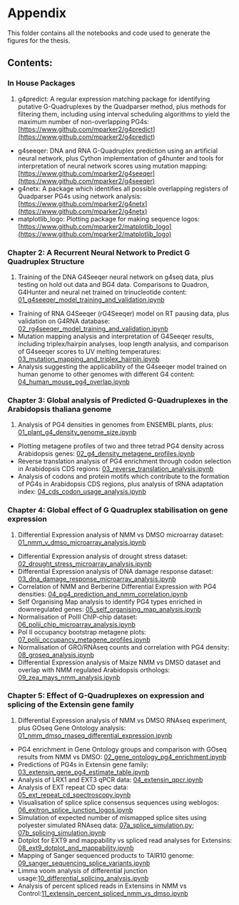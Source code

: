 # Appendix

This folder contains all the notebooks and code used to generate the figures for the thesis.

## Contents:

### In House Packages

1. g4predict: A regular expression matching package for identifying putative G-Quadruplexes by the Quadparser method, plus methods for filtering them, including using interval scheduling algorithms to yield the maximum number of non-overlapping PG4s: [https://www.github.com/mparker2/g4predict](https://www.github.com/mparker2/g4predict)
* g4seeqer: DNA and RNA G-Quadruplex prediction using an artificial neural network, plus Cython implementation of g4hunter and tools for interpretation of neural network scores using mutation mapping: [https://www.github.com/mparker2/g4seeqer](https://www.github.com/mparker2/g4seeqer)
* g4netx: A package which identifies all possible overlapping registers of Quadparser PG4s using network analysis: [https://www.github.com/mparker2/g4netx](https://www.github.com/mparker2/g4netx)
* matplotlib_logo: Plotting package for making sequence logos: [https://www.github.com/mparker2/matplotlib_logo](https://www.github.com/mparker2/matplotlib_logo)

### Chapter 2: A Recurrent Neural Network to Predict G Quadruplex Structure

1. Training of the DNA G4Seeqer neural network on g4seq data, plus testing on hold out data and BG4 data. Comparisons to Quadron, G4Hunter and neural net trained on trinucleotide content: [01_g4seeqer_model_training_and_validation.ipynb](https://www.github.com/mparker2/mparker_phd_thesis/tree/master/07_appendix/chapter_2/01_g4seeqer_model_training_and_validation.ipynb)
* Training of RNA G4Seeqer (rG4Seeqer) model on RT pausing data, plus validation on G4RNA database: [02_rg4seeqer_model_training_and_validation.ipynb](https://www.github.com/mparker2/mparker_phd_thesis/tree/master/07_appendix/chapter_2/02_rg4seeqer_model_training_and_validation.ipynb)
* Mutation mapping analysis and interpretation of G4Seeqer results, including triplex/hairpin analyses, loop length analysis, and comparison of G4seeqer scores to UV melting temperatures: [03_mutation_mapping_and_triplex_hairpin.ipynb](https://www.github.com/mparker2/mparker_phd_thesis/tree/master/07_appendix/chapter_2/03_mutation_mapping_and_triplex_hairpin.ipynb)
* Analysis suggesting the applicability of the G4seeqer model trained on human genome to other genomes with different G4 content: [04_human_mouse_pg4_overlap.ipynb](https://www.github.com/mparker2/mparker_phd_thesis/tree/master/07_appendix/chapter_2/04_human_mouse_pg4_overlap.ipynb)

### Chapter 3: Global analysis of Predicted G-Quadruplexes in the Arabidopsis thaliana genome

1. Analysis of PG4 densities in genomes from ENSEMBL plants, plus: [01_plant_g4_density_genome_size.ipynb](https://www.github.com/mparker2/mparker_phd_thesis/tree/master/07_appendix/chapter_3/01_plant_g4_density_genome_size.ipynb)
* Plotting metagene profiles of two and three tetrad PG4 density across Arabidopsis genes: [02_g4_density_metagene_profiles.ipynb](https://www.github.com/mparker2/mparker_phd_thesis/tree/master/07_appendix/chapter_3/02_g4_density_metagene_profiles.ipynb)
* Reverse translation analysis of PG4 enrichment through codon selection in Arabidopsis CDS regions: [03_reverse_translation_analysis.ipynb](https://www.github.com/mparker2/mparker_phd_thesis/tree/master/07_appendix/chapter_3/03_reverse_translation_analysis.ipynb)
* Analysis of codons and protein motifs which contribute to the formation of PG4s in Arabidopsis CDS regions, plus analysis of tRNA adaptation index: [04_cds_codon_usage_analysis.ipynb](https://www.github.com/mparker2/mparker_phd_thesis/tree/master/07_appendix/chapter_3/04_cds_codon_usage_analysis.ipynb)

### Chapter 4: Global effect of G Quadruplex stabilisation on gene expression

1. Differential Expression analysis of NMM vs DMSO microarray dataset: [01_nmm_v_dmso_microarray_analysis.ipynb](https://www.github.com/mparker2/mparker_phd_thesis/tree/master/07_appendix/chapter_4/01_nmm_v_dmso_microarray_analysis.ipynb)
* Differential Expression analysis of drought stress dataset: [02_drought_stress_microarray_analysis.ipynb](https://www.github.com/mparker2/mparker_phd_thesis/tree/master/07_appendix/chapter_4/02_drought_stress_microarray_analysis.ipynb)
* Differential Expression analysis of DNA damage response dataset: [03_dna_damage_response_microarray_analysis.ipynb](https://www.github.com/mparker2/mparker_phd_thesis/tree/master/07_appendix/chapter_4/03_dna_damage_response_microarray_analysis.ipynb)
* Correlation of NMM and Berberine Differential Expression with PG4 densities: [04_pg4_prediction_and_nmm_correlation.ipynb](https://www.github.com/mparker2/mparker_phd_thesis/tree/master/07_appendix/chapter_4/04_pg4_prediction_and_nmm_correlation.ipynb)
* Self Organising Map analysis to identify PG4 types enriched in downregulated genes: [05_self_organising_map_analysis.ipynb](https://www.github.com/mparker2/mparker_phd_thesis/tree/master/07_appendix/chapter_4/05_self_organising_map_analysis.ipynb)
* Normalisation of PolII ChIP-chip dataset: [06_polii_chip_microarray_analysis.ipynb](https://www.github.com/mparker2/mparker_phd_thesis/tree/master/07_appendix/chapter_4/06_polii_chip_microarray_analysis.ipynb)
* Pol II occupancy bootstrap metagene plots: [07_polii_occupancy_metagene_profiles.ipynb](https://www.github.com/mparker2/mparker_phd_thesis/tree/master/07_appendix/chapter_4/07_polii_occupancy_metagene_profiles.ipynb)
* Normalisation of GRO/RNAseq counts and correlation with PG4 density: [08_groseq_analysis.ipynb](https://www.github.com/mparker2/mparker_phd_thesis/tree/master/07_appendix/chapter_4/08_groseq_analysis.ipynb)
* Differential Expression analysis of Maize NMM vs DMSO dataset and overlap with NMM regulated Arabidopsis orthologs: [09_zea_mays_nmm_analysis.ipynb](https://www.github.com/mparker2/mparker_phd_thesis/tree/master/07_appendix/chapter_4/09_zea_mays_nmm_analysis.ipynb)

### Chapter 5: Effect of G-Quadruplexes on expression and splicing of the Extensin gene family

1. Differential Expression analysis of NMM vs DMSO RNAseq experiment, plus GOseq Gene Ontology analysis: [01_nmm_dmso_rnaseq_differential_expression.ipynb](https://www.github.com/mparker2/mparker_phd_thesis/tree/master/07_appendix/chapter_5/01_nmm_dmso_rnaseq_differential_expression.ipynb)
* PG4 enrichment in Gene Ontology groups and comparison with GOseq results from NMM vs DMSO: [02_gene_ontology_pg4_enrichment.ipynb](https://www.github.com/mparker2/mparker_phd_thesis/tree/master/07_appendix/chapter_5/02_gene_ontology_pg4_enrichment.ipynb)
* Predictions of PG4s in Extensin gene family: [03_extensin_gene_pg4_estimate_table.ipynb](https://www.github.com/mparker2/mparker_phd_thesis/tree/master/07_appendix/chapter_5/03_extensin_gene_pg4_estimate_table.ipynb)
* Analysis of LRX1 and EXT3 qPCR data: [04_extensin_qpcr.ipynb](https://www.github.com/mparker2/mparker_phd_thesis/tree/master/07_appendix/chapter_5/04_extensin_qpcr.ipynb)
* Analysis of EXT repeat CD spec data: [05_ext_repeat_cd_spectroscopy.ipynb](https://www.github.com/mparker2/mparker_phd_thesis/tree/master/07_appendix/chapter_5/05_ext_repeat_cd_spectroscopy.ipynb)
* Visualisation of splice splice consensus sequences using weblogos: [06_exitron_splice_junction_logos.ipynb](https://www.github.com/mparker2/mparker_phd_thesis/tree/master/07_appendix/chapter_5/06_exitron_splice_junction_logos.ipynb)
* Simulation of expected number of mismapped splice sites using polyester simulated RNAseq data: [07a_splice_simulation.py](https://www.github.com/mparker2/mparker_phd_thesis/tree/master/07_appendix/chapter_5/07a_splice_simulation.ipynb); [07b_splicing_simulation.ipynb](https://www.github.com/mparker2/mparker_phd_thesis/tree/master/07_appendix/chapter_5/07b_splicing_simulation.ipynb)
* Dotplot for EXT9 and mappability vs spliced read analyses for Extensins: [08_ext9_dotplot_and_mappability.ipynb](https://www.github.com/mparker2/mparker_phd_thesis/tree/master/07_appendix/chapter_5/08_ext9_dotplot_and_mappability.ipynb)
* Mapping of Sanger sequenced products to TAIR10 genome: [09_sanger_sequencing_splice_variants.ipynb](https://www.github.com/mparker2/mparker_phd_thesis/tree/master/07_appendix/chapter_5/09_sanger_sequencing_splice_variants.ipynb)
* Limma voom analysis of differential junction usage:[10_differential_splicing_analysis.ipynb](https://www.github.com/mparker2/mparker_phd_thesis/tree/master/07_appendix/chapter_5/10_differential_splicing_analysis.ipynb)
* Analysis of percent spliced reads in Extensins in NMM vs Control:[11_extensin_percent_spliced_nmm_vs_dmso.ipynb](https://www.github.com/mparker2/mparker_phd_thesis/tree/master/07_appendix/chapter_5/11_extensin_percent_spliced_nmm_vs_dmso.ipynb)
